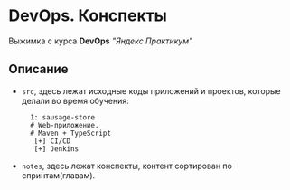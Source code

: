 # DevOps. Конспекты
Выжимка с курса **DevOps** _"Яндекс Практикум"_

## Описание
- `src`, здесь лежат исходные коды приложений и проектов, которые делали во время обучения:    

        1: sausage-store
        # Web-приложение. 
        # Maven + TypeScript
         [+] CI/CD
         [+] Jenkins
- `notes`, здесь лежат конспекты, контент сортирован по спринтам(главам).


